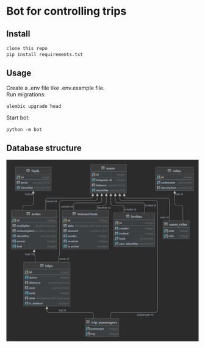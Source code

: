 # Bot for controlling trips

## Install  
```
clone this repo
pip install requirements.txt
```
## Usage  
Create a .env file like .env.example file.  
Run migrations:
```
alembic upgrade head
```

Start bot:
```
python -m bot
```

## Database structure  
![database structure](db_image.png)